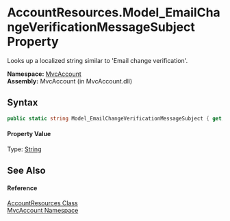 AccountResources.Model_EmailChangeVerificationMessageSubject Property
=====================================================================
Looks up a localized string similar to 'Email change verification'.

**Namespace:** [MvcAccount][1]  
**Assembly:** MvcAccount (in MvcAccount.dll)

Syntax
------

```csharp
public static string Model_EmailChangeVerificationMessageSubject { get; }
```

#### Property Value
Type: [String][2]

See Also
--------

#### Reference
[AccountResources Class][3]  
[MvcAccount Namespace][1]  

[1]: ../README.md
[2]: http://msdn.microsoft.com/en-us/library/s1wwdcbf
[3]: README.md